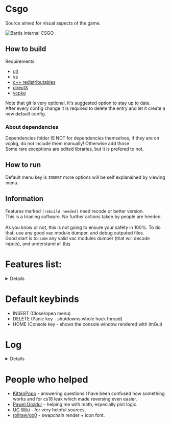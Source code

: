 # Csgo
Source aimed for visual aspects of the game.

![Bartis internal CSGO](https://user-images.githubusercontent.com/69613796/179428634-adf44410-4002-4e5d-9ac5-b794dcb1c35f.png)

## How to build

Requirements:

 * [git](https://git-scm.com/download/win)
 * [vs](https://visualstudio.microsoft.com/)
 * [c++ redistributables](https://docs.microsoft.com/en-us/cpp/windows/latest-supported-vc-redist?view=msvc-170)
 * [directX](https://www.microsoft.com/en-us/download/details.aspx?id=35)
 * [vcpkg](https://vcpkg.io/en/index.html)

Note that git is very optional, it's suggested option to stay up to date.
<br />
After every config change it is required to delete the entry and let it create a new default config.

### About dependencies

Dependencies folder IS NOT for dependencies themselves, if they are on vcpkg, do not include them manually! Otherwise add those
<br />
Some rare exceptions are edited libraries, but it is prefered to not.

## How to run

Default menu key is ``INSERT`` more options will be self explanained by viewing menu.

## Information
Features marked ``(rebuild needed)`` need recode or better version.
<br />
This is a trianing software. No further actions taken by people are heeded.
<br />
<br />
As you know or not, this is not going to ensure your safety in 100%. To do that, use any good vac module dumper, and debug outputed files.
<br />
Good start is to: use any valid vac modules dumper (that will decode inputs), and understand all [this](https://github.com/danielkrupinski/VAC)

# Features list: 
<details>

 * Aimbot - smooth, delay, types, (mouse override)
 * RCS - control the recoil spray. Possible to smooth it. (mouse override)
 * Triggerbot - delay in ms.
 * Backtrack - manipulate ticks.
 * Fake latency - manipulate sequences in ms.
 * Bunnyhop - with chance%
 * Autostrafe - with few methods.
 * Callbacks - not really used, good example how to use them.
 * Events - listen game events, needed for some features for info. (Should avoid this if possible)
 * Thirdperson - 3rd person on key. Included with tracing, pretty much exactly what originally game does.
 * Crosshairs - custom crosshairs, 5 types.
 * Local info - ammo, pos etc... Bunch of local player informations.
 * Fps plot - collect fps and represent it in graphical resizable plot.
 * Velocity plot - collect local player speed and represent it in graphical resizable plot.
 * Hitmarker - ability to draw hitmarkers 2D/3D with dmg output.
 * No scope - removes scope black overlay.
 * Bullet tracer - draw bullets directions by line beams. Possible to also create own bullet tracer type.
 * Flashlight - use game effect flashlight.
 * Nade prediction - predicts endpoint of your nade throw. Also can predict incomming nades by same logic. Would need some rework for tracing specific things as water, glass, ents...
 * Engine prediction - useful to never skip tick and get correct server time.
 * Chams - uses engine's keyvalues to render it. 5 types and ability to draw backtrack records. Also possible to create your own.
 * Glow - highlight player ents. (rebuild needed - think of removing this or creating glow texture on own (game provides such materials), client.dll checks it and it in general has performance issues)
 * Sound Esp - apex legends like sound esp from passive skill of bloodhound character.
 * Esp - name, flags, boxes, health, armor, ammo, skeleton. 2D/3D.
 * DLight - highlights player by dlight. (Can't shortly fix the optimazation for them, it's due to overcomplication in how dlights are generated)
 * Enemy aiming at you warn. (Note that enemies using fov-changer hacks will not always be marked as "see you", it's physically impossible to gather fov from other clients by client)
 * 2D radar - overlay showing where enemy is, with background of the map texture. Renders rotated triangles that can be clipped with ranges or not.
 * Custom skybox - listed from game or custom, custom skybox is i 1st hierarchy.
 * Remove sky - removes props by forcing cvar, (rebuild needed - don't force, check retaddr or find if any function could be hooked for this)
 * Edit world colors - props/walls/sky (rebuild needed - transparency should be done in different way)
 * Movement trails - collect line frame by frame and draw from container
 * Bullet impacts - where the bullet has hit. Does not use events, instead gets client information of bullets list.
 * Custom smoke/molotov - color/remove/timer
 * Draw dropped weapons - box/icon/name/ammo. Fading alpha with distance
 * Bomb overlay with info. - draws infomation about bomb, where, what dmg, who planted.
 * Mirrorcam - show what is behind you on extra window (contains fixing setupbones occlusion problems)
 * Freecam - view any place without moving your model (dormant ents won't render)
 * Freelook - a copy of how it looks like in PUBG
 * Blacklist - blacklist bots and players, forces aimbot to fucus blacklisted players.
 * Playerlist - a playerlist that will give information of every player on the server, in one window. Does provide information for dormant ents.
 * Cache - not a feature, just escapes using same loops for(int i; 64)... everywhere.
 * Logger - log anything to left corner, with animated move + alpha when text duration reaches end.
 * Ambient - ambient light (colors are hard to set without convar - shaders api).
 * Fog - fog controller, color and intensity.
 * Weather - change weather, might cost a lot of performance drop, due to fact many particles will render.
 </details>

# Default keybinds
 - INSERT (Close/open menu)
 - DELETE (Panic key - shutdowns whole hack thread)
 - HOME (Console key - shows the console window rendered with ImGui)

# Log
<details>

* 1.0.0 - initial commit
* 1.0.1 - small fixes in code + rainbow chams
* 1.0.2 - improved a bit performance, changed render text function to modern wstring, aimbot big drops fixed, aimbot now uses ranged loop for hitboxes
* 1.0.3 - added PlayerResource class which contain kills deaths and ping. Improved some of the features again
* 1.0.4 - fixed typo for backtrack and added in comments ticks option to backtrack, I personally don't need it, hence why it's commented
* 1.0.5 - cleaned up the source in visuals and render. Added new player visuals. Fixed padding in one SDK class, added skeleton ESP. In utils there is a new conventer function which you can very easily use to get distance to enemy in meters (unit to meters)
* 1.0.6 - small update with removing fps drops while menu is opened
* 1.0.7 - big update for performance and cleanup in code, a lot of useless defines have been removed. Changed console::log function to take only one string and log type, string can be easily used with std::format
* 1.0.8 - small update with making menu usage more easier, items are now in map and features can be passed as name for vars::names map
* 1.0.9 - big update for performance, recode, and code style. All functions are camel case. I seperated visuals to be in few files since it's better to read and move in code. Added even more visuals once again. Fixed prediction, thanks: [kaposzta99](https://github.com/Bartis1313/csgo/issues/4)
* 1.1.0 - update came with fixes: triggerbot, backtrack records and SDK. Added Dlight and "nightmode" that just forces other skybox. Few very small addons to menu and code changes.
* 1.1.1 - small update with new planned feature and handling the error in case the directory can't be created.
* 1.1.2 - 2D plot added, for fps and velocity. From now if config fails to find file to save, it throws the error.
* 1.1.3 - Added hand/weapon chams, and rewrote chams code.
* 1.1.4 - Added global shots counter, which can result in getting valid accuracy per round, and hitmarker with sound got added.
* 1.1.5 - Added visibility check, in aimbot and triggerbot. Some visuals added.
* 1.1.6 - Changed aimbot, fixed visibility, aimbot now uses only one function to run. Added no scope overlay.
* 1.1.7 - fixed code, added more visuals. Added few more things to SDK.
* 1.1.8 - added image rendering, pretty simple as it does need only one argument. Console logging is a bit simplier now. Fixed the main thread call with handling critical errors correctly.
* 1.1.9 - very small update. Added check for paint hook, implemented idea of gui.
* 1.2.0 - update to gui and few fixes in random files. (broke the git again..., lol)
* 1.2.1 - GUI update with finishing ideas of everything, recode is still needed for automatic padding for GUI objects or add ideally add flags to choose.
* 1.2.2 - Big GUI update, it now can use auto padding, changed few comments to make it easier to understand in whole code. Still it needs few fixes.
* 1.2.3 - Almost GUI is finished, few things left.
* 1.2.4 - Update on new config system using type safe checks, menu is finally ready to work with variables and multiple configs. Fixed, removed bunch of functions. Deleted singleton as it's a very bad choice to work with single class objects. Reduced many calls. Made return address more easier.
* 1.2.5 - Made surface GUI example to be working correctly. Added ImGui + freetype libraries, as it's next goal to use this GUI framework as example + solid rendering. Fixed code in few places, and removed oftently changed files from precompilation, which could lead to errors.
* 1.2.6 - Added ImGui example, added ghetto fix for sendpacket, although it's not used. It's a temp fix. Made hooking even easier to use now.
* 1.2.7 - Added ImGuiRender class which has a rich amount of functions, arguments are almost everywhere same as in surface rendering. GUI made with surface has been deleted aswell as x88 menu, if you need to know how was it done, search old repo commits. Cleaned up whole sdk and code in few places.
* 1.2.8 - Fixed few rendering bugs. Added basic imgui menu, if you care for styling etc... go make a pull request so people can use it as some replacement. Keep in mind - any imgui addons that are not included in the lib should be made in imguiaddons.hpp at all. Color now has a different type, due to making it easier for floating points. You will still be able to use it as 0-255 range.
* 1.2.9 - Few fixes in some places, nothing really big. I will start making commits comments a bit better from now on, more detailed.
* 1.3.0 - Huge recode, cleaned up most of bloat header includes. Features are now not in namespace but class. Improved code quality almost everywhere. Fixed unloading the cheat not causing any errors. Plots are totally rewritten. Fixed couple of features, although chams are temporiarly not possible. I am thinking of clean solution for them. Added console from imgui demo which will show current loggings. Still a lot of code needs rewrite.
* 1.3.1 - Added option "load on start", which will load selected config on the start.
* 1.3.2 - The hitmarker is now finished. Nothing more in this version.
* 1.3.3 - Fixed "Enemy is aiming at you", aimbot, and many more. And added working chams, still small fixes are needed to them.
* 1.3.4 - Fixed stupid math calcAngle basing on src - dst logic, made it same as calcAngleRelative with how delta is achieved. Few rendering improvements such as rendering font. Use cached bones for calculating the pos. Added posibility to render icons from the game. Added lines to radar.
* 1.3.5 - Fixes in visuals and addons. Addons as nade timers, editing molotov color, flags done with distance scaling.
* 1.3.6 - Fixes new update crash and config based crashes. Added many effects and edited code in many places. Everything is detailed in the commit.
* 1.3.7 - Fake latency, and I hope last backtrack. Make sure prediction is updated when deltatick is any value, just like game does. Added bomb overlay, not perfect for resizing because the size is always the same.
* 1.3.8 - Key detection made properly. Using 2 classes to detect it, as first using messages coming from wndproc is running 24/7 and other only listens to given key from config. Why making own detection? ImGui has it, but then you will have to deal with flickering cursor problems if want to run it 24/7.
* 1.3.9 - Reback x88 menu, this time with better types detection and code. It also has ability to change config variables by operating on arrow keys.
* 1.4.0 - After some break, added the grenade warning, lacks of visuals and custom choices of colors etc... No more errors with std::format, small config issue fixed.
* 1.4.1 - Nade prediction should output given dmg by nade, or inform if inferno is in range. Fonts contain pixel size at the end now. Input system will now only work when: we are not in key hotkey, when vgui console is off, when chat window is off.
* 1.4.2 - Rainbow colors can be an option from picker, remade color picker + logic in config for color.
* 1.4.3 - Finish nade prediction at all, warning for tracers will be scaled with distance to the nade.
* 1.4.4 - Sound esp is done. Credits to the guy who had the idea with this. Scaling included for sound circles.
* 1.4.5 - Changes in code, mainly to render low levels things such as images by resources. Few slight changes into imgui: add ability to load up image by memory, ability to draw multicolors with poly. Discord rpc with updated information from client.
* 1.4.6 - Texture rendered in the radar, I run on some weird problems there and unfortunately because of the dds file format it's impossible to use Resource class. Cleaned the project settings. Instead of ignoring the error of unsafe function, getting time is threadsafe now. Game color edits are now run per each instead of applying whole list.
* 1.4.7 - Easy cfg load on start option, setting load cfg won't save current variables but only name to load.
* 1.4.8 - Added mirrorcam (rendering by ImGui), freecam, freelook, fixed SEH catching allocation for symbols. Console logging is now locked, it's better to run them in mutex.
* 1.4.9 - Flashlight fixed and added it as a feature. Recoded rendering to take ImVec2 instead of vector2D when using imgui. Fixed/recoded drawing 3d boxes completely. Init localplayer once (and this method probably fixes crashes). Gather prediction move data from stack. Pass std::span as normal copy, not cref.
* 1.5.0 - World screen effects added: fog, tone control, draw screen effects.
* 1.5.1 - Add weather effect.
* 1.5.2 - Added 1:1 motion blur from source leak. Controlling thirdperson should be quite better as now it traces the distance to any objects, just like game originally does. Added extra options to it as suggested in: [#41](https://github.com/Bartis1313/csgo/issues/41). Added comments for sigs, I can't shortly explain how to use RTTI info in 3 lines, so this is just very basic string ref info.
* 1.5.3 - HUGE recode, cleanup in way that features are inited and run. Also general cleanup/fixes in features. Now every change will be much easier to make, without calling some run() method manually, it all gets called by static object vec, code itself explains it very well. Each class has one task to do, or very limited to more.
* 1.5.4 - Simplified constructors in base classes. If possible they should be constexpr.
* 1.5.5 - Config update for weapons selection in aimbot. Fixed crash with weather on new map. Cleaned up menu a bit.
* 1.5.6 - Few checks added to aimbot, triggerbot, backtrack and player visuals.
* 1.5.7 - Visual update for fading, players and dropped weapons. Cleanup in Resource class.
* 1.5.8 - Cache for ents done, when drawing something ent based in present hook you should stick to normal classic loop, as commented in radar file.
* 1.5.9 - Memory cleanup, static offsets were always a problem due to short lag while gathering the offset. Now it run once at the start + adding it should be very easy. Handled exports, mostly needed for sig scan and CreateInterface.
* 1.6.0 - Include paths.
* 1.6.1 - Include paths v2.
* 1.6.2 - Source cleanup, generic vector & matrix.
* 1.6.3 - Once again better generic vector. Config is now stored in nice-looking json + accessing values is not painful. Cleanup is still needed. Better smoothing included in aimbot, still needs some extensions.  
* 1.6.4 - Config fix again, added magic_enum to not repat same names in the selections namespace.
* 1.6.5 - Bit of clean up with memory, interfaces and valid entity cache that will work for any frame. And maybe crash fixes?
* 1.6.6 - Cleanup, base classes for features are now more abstract. Fixed crash due to wrong allocation for vector. Rebuild hook structs to be defined with macros.
* 1.6.7 - Wip menu.
* 1.6.8 - Finished menu animations/movelikes.
* 1.6.9 - Playerlist added (blacklist not done yet), changed render to take unique ptr.
* 1.7.0 - Blacklist finished, including crash fixes.
* 1.7.1 - Refactor of code. Fixes, and some addons, especially hooks. Deatailed in commit.
* 1.7.2 - Cleanup for lerping animation.
* 1.7.3 - visuals health/armor bug fix, more "clear" hooked functions definitions, accurate info gathered directly from the game about shots, not using events to count them manually (awful!). Prediction last edits. SDK cleanup and addons. Sound is finally not using events, wip to remove other events. Editor still not finished, almost... Plots reworked to work for last rendering change. Fixes to radar, eg: MapStruct, triangle enemies.
* 2.0.0 - Made it as a new version since it does change a lot. Provided very simple instruction for people who want to use this at long end. Bunch of very few refactors/renames in functions. 2.0 is now having a friendly folder structure. Replaced render from utils to own folder. As well as other things which were "overnamed" to be in utils. Very soon to finally end that project.
* 2.0.1 - Removed xorstr from here, it's a public source. Fixed hotkey with id detection, removed FORMAT wrapper since there is now no need. Removed console macros to few wrapping functions, removed macro for EXPORT, replaced in memory namespace as a template function. Added game punch which should be more "smoothed". Wip SEHCatch as well as features cleanup.
* 2.0.2 - Ending it soon... Finally got some free time. What is worth mentioning is fixing the aimbot smooth as well as RCS, they both now never set angles. Chams editor is finally added, current code is very far from clean, but the generation / updating / deleting / saving work well. Molotov now has a better way of drawing its range, added fancy triangulation with some poor workarounds to make it scaled. 
</details>

# People who helped
* [KittenPopo](https://github.com/KittenPopo) - answering questions I have been confused how something works and for cs18 leak which made reversing even easier.
* [Pawel Gozdur](https://github.com/carlos-konewka) - helping me with math, especially plot logic.
* [UC Wiki](https://www.unknowncheats.me/wiki/UnKnoWnCheaTs_Game_Hacking_Wiki) - for very helpful sources.
* [rollraw/qo0](https://github.com/rollraw) - swapchain render + icon font.
